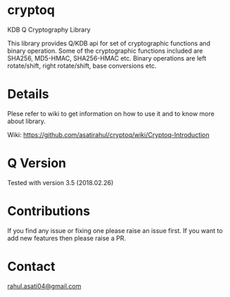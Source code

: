 # cryptoq
KDB Q Cryptography Library
  
This library provides Q/KDB api for set of cryptographic functions and binary operation. Some of the cryptographic functions included are SHA256, MD5-HMAC, SHA256-HMAC etc.  Binary operations are left rotate/shift, right rotate/shift, base conversions etc.

# Details
Plese refer to wiki to get information on how to use it and to know more about library.

Wiki: https://github.com/asatirahul/cryptoq/wiki/Cryptoq-Introduction

# Q Version
Tested with version 3.5 (2018.02.26)

# Contributions
If you find any issue or fixing one please raise an issue first. If you want to add new features then please raise a PR.

# Contact
rahul.asati04@gmail.com
